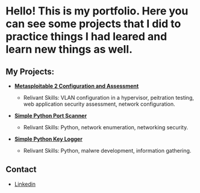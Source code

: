 <h1>Hello! This is my portfolio. Here you can see some projects that I did to practice things I had leared and learn new things as well. <br/></h1>

<h2>My Projects:</h2>

- <b>[Metasploitable 2 Configuration and Assessment](https://github.com/RileyRobinson664/Metasploiatable2/tree/main)</b>
  - Relivant Skills: VLAN configuration in a hypervisor, peitration testing, web application security assessment, network configuration.
 
- <b>[Simple Python Port Scanner](https://github.com/RileyRobinson664/SimplePythonPortScanner)</b>
  - Relivant Skills: Python, network enumeration, networking security.
 
- <b>[Simple Python Key Logger](https://github.com/RileyRobinson664/SimplePythonKeylogger/tree/main)</b>
  - Relivant Skills: Python, malwre development, information gathering.

<h2>Contact</h2>

- [Linkedin](https://www.linkedin.com/in/riley-robinson-972443351/)

